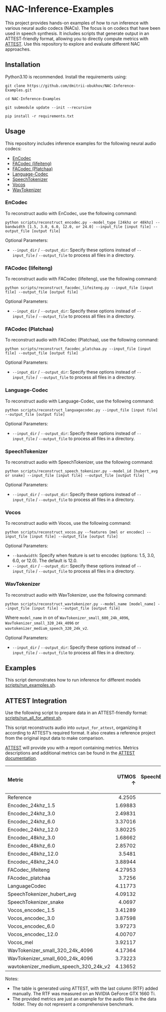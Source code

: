 # NAC-Inference-Examples

This project provides hands-on examples of how to run inference with various neural audio codecs (NACs). The focus is on codecs that have been used in speech synthesis. It includes scripts that generate output in an ATTEST-friendly format, allowing you to directly compute metrics with [ATTEST](https://github.com/constructor-tech/attest-speech-analysis-tool). Use this repository to explore and evaluate different NAC approaches.

## Installation

Python3.10 is recommended. Install the requirements using:

```
git clone https://github.com/dmitrii-obukhov/NAC-Inference-Examples.git

cd NAC-Inference-Examples

git submodule update --init --recursive

pip install -r requirements.txt
```

## Usage

This repository includes inference examples for the following neural audio codecs:

 - [EnCodec](https://github.com/facebookresearch/encodec)
 - [FACodec (lifeiteng)](https://github.com/lifeiteng/naturalspeech3_facodec)
 - [FACodec (Platchaa)](https://github.com/Plachtaa/FAcodec)
 - [Language-Codec](https://github.com/jishengpeng/Languagecodec)
 - [SpeechTokenizer](https://github.com/ZhangXInFD/SpeechTokenizer)
 - [Vocos](https://github.com/gemelo-ai/vocos)
 - [WavTokenizer](https://github.com/jishengpeng/WavTokenizer)

### EnCodec

To reconstruct audio with EnCodec, use the following command:

```
python scripts/reconstruct_encodec.py --model_type [24khz or 48khz] --bandwidth [1.5, 3.0, 6.0, 12.0, or 24.0] --input_file [input file] --output_file [output file]
```

Optional Parameters:
 - `--input_dir` / `--output_dir`: Specify these options instead of `--input_file` / `--output_file` to process all files in a directory.

### FACodec (lifeiteng)

To reconstruct audio with FACodec (lifeiteng), use the following command:

```
python scripts/reconstruct_facodec_lifeiteng.py --input_file [input file] --output_file [output file]
```

Optional Parameters:
 - `--input_dir` / `--output_dir`: Specify these options instead of `--input_file` / `--output_file` to process all files in a directory.

### FACodec (Platchaa)

To reconstruct audio with FACodec (Platchaa), use the following command:

```
python scripts/reconstruct_facodec_platchaa.py --input_file [input file] --output_file [output file]
```

Optional Parameters:

 - `--input_dir` / `--output_dir`: Specify these options instead of `--input_file` /` --output_file` to process all files in a directory.

### Language-Codec

To reconstruct audio with Language-Codec, use the following command:

```
python scripts/reconstruct_languagecodec.py --input_file [input file] --output_file [output file]
```

Optional Parameters:

 - `--input_dir` / `--output_dir`: Specify these options instead of `--input_file` / `--output_file` to process all files in a directory.

### SpeechTokenizer

To reconstruct audio with SpeechTokenizer, use the following command:

```
python scripts/reconstruct_speech_tokenizer.py --model_id [hubert_avg or snake] --input_file [input file] --output_file [output file]
```

Optional Parameters:
 - `--input_dir` / `--output_dir`: Specify these options instead of `--input_file` / `--output_file` to process all files in a directory.

### Vocos

To reconstruct audio with Vocos, use the following command:

```
python scripts/reconstruct_vocos.py --features [mel or encodec] --input_file [input file] --output_file [output file]
```

Optional Parameters:
 - `--bandwidth`: Specify when feature is set to encodec (options: 1.5, 3.0, 6.0, or 12.0). The default is 12.0.
 - `--input_dir` / `--output_dir`: Specify these options instead of `--input_file` / `--output_file` to process all files in a directory.

### WavTokenizer

To reconstruct audio with WavTokenizer, use the following command:

```
python scripts/reconstruct_wavtokenizer.py --model_name [model_name] --input_file [input file] --output_file [output file]
```

Where `model_name` in on of `WavTokenizer_small_600_24k_4096`, `WavTokenizer_small_320_24k_4096` or `wavtokenizer_medium_speech_320_24k_v2`.

Optional Parameters:

 - `--input_dir` / `--output_dir`: Specify these options instead of `--input_file` / `--output_file` to process all files in a directory.

## Examples

This script demonstrates how to run inference for different models [scripts/run_examples.sh](scripts/run_examples.sh).

## ATTEST Integration

Use the following script to prepare data in an ATTEST-friendly format: [scripts/run_all_for_attest.sh](scripts/run_all_for_attest.sh).

This script reconstructs audio into `output_for_attest`, organizing it according to ATTEST’s required format. It also creates a reference project from the original input data to make comparison.

[ATTEST](https://github.com/constructor-tech/attest-speech-analysis-tool) will provide you with a report containing metrics. Metrics descriptions and additional metrics can be found in the [ATTEST documentation](https://github.com/constructor-tech/attest-speech-analysis-tool/blob/main/README.md). 

| Metric                                |   UTMOS ↑ |   SpeechBERTScore ↑ |   Squim STOI ↑ |   Squim PESQ ↑ |   Squim SI-SDR ↑ | Speaker Similarity (ECAPA-TDNN) ↑ | Reconstruction RTF |
|:--------------------------------------|----------:|--------------------:|---------------:|---------------:|-----------------:|----------------------------------:|-------------------:|
| Reference                             |   4.2505  |            1        |       0.990466 |        3.67205 |         25.0494  |                          1        |                    |
| Encodec_24khz_1.5                     |   1.69883 |            0.87291  |       0.873847 |        1.54732 |          4.65589 |                          0.51568  |             0.0254 |
| Encodec_24khz_3.0                     |   2.49831 |            0.935515 |       0.930555 |        2.20071 |          9.79701 |                          0.762106 |             0.0222 |
| Encodec_24khz_6.0                     |   3.37016 |            0.961427 |       0.972886 |        2.91298 |         16.9537  |                          0.86857  |             0.0225 |
| Encodec_24khz_12.0                    |   3.80225 |            0.974682 |       0.985861 |        3.37845 |         22.1408  |                          0.910487 |             0.0248 |
| Encodec_48khz_3.0                     |   1.68662 |            0.884645 |       0.89841  |        1.84527 |          7.97226 |                          0.588704 |             0.0581 |
| Encodec_48khz_6.0                     |   2.85702 |            0.945446 |       0.952297 |        2.47492 |         13.4713  |                          0.77532  |             0.0566 |
| Encodec_48khz_12.0                    |   3.5481  |            0.967346 |       0.976078 |        3.02159 |         18.8814  |                          0.848866 |             0.0563 |
| Encodec_48khz_24.0                    |   3.88944 |            0.977586 |       0.986879 |        3.39461 |         21.5628  |                          0.89282  |             0.0591 |
| FACodec_lifeiteng                     |   4.27953 |            0.967634 |       0.992411 |        3.77985 |         26.6268  |                          0.870559 |             0.0269 |
| FAcodec_platchaa                      |   3.7256  |            0.928103 |       0.989421 |        3.47873 |         23.6755  |                          0.667826 |             0.0746 |
| LanguageCodec                         |   4.11773 |            0.975021 |       0.992009 |        3.58266 |         24.8315  |                          0.943377 |             0.0237 |
| SpeechTokenizer_hubert_avg            |   4.09132 |            0.956058 |       0.992191 |        3.65802 |         25.0519  |                          0.854601 |             0.0349 |
| SpeechTokenizer_snake                 |   4.0697  |            0.953432 |       0.990394 |        3.63908 |         24.6742  |                          0.859049 |             0.0652 |
| Vocos_encodec_1.5                     |   3.41289 |            0.90202  |       0.990149 |        3.55445 |         21.0133  |                          0.708921 |             0.0215 |
| Vocos_encodec_3.0                     |   3.87598 |            0.950471 |       0.993601 |        3.68377 |         24.7166  |                          0.858097 |             0.0201 |
| Vocos_encodec_6.0                     |   3.97273 |            0.964828 |       0.994037 |        3.7618  |         24.9259  |                          0.914804 |             0.0202 |
| Vocos_encodec_12.0                    |   4.00707 |            0.974555 |       0.99208  |        3.71123 |         25.5214  |                          0.94663  |             0.0204 |
| Vocos_mel                             |   3.92117 |            0.980863 |       0.991091 |        3.5926  |         22.7136  |                          0.985403 |             0.0056 |
| WavTokenizer_small_320_24k_4096       |   4.17364 |            0.939801 |       0.995624 |        3.78539 |         25.7049  |                          0.82858  |             0.0253 |
| WavTokenizer_small_600_24k_4096       |   3.73223 |            0.909782 |       0.989835 |        3.56292 |         21.0606  |                          0.707959 |             0.0221 |
| wavtokenizer_medium_speech_320_24k_v2 |   4.13652 |            0.938756 |       0.993538 |        3.81021 |         25.8433  |                          0.768522 |             0.0251 |



Notes:
 - The table is generated using ATTEST, with the last column (RTF) added manually. The RTF was measured on an NVIDIA GeForce GTX 1660 Ti.
 - The provided metrics are just an example for the audio files in the data folder. They do not represent a comprehensive benchmark.
